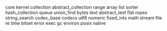 core
 kernel
 collection
  abstract_collection
  range
  array
  list
  sorter
  hash_collection
  queue
  union_find
 bytes
 text
  abstract_text
  flat
  ropes
  string_search
  codec_base
  codecs
  utf8
 numeric
 fixed_ints
 math
 stream
 file
 re
 time
 bitset
 error
 exec
 gc
 environ
 posix
 native

